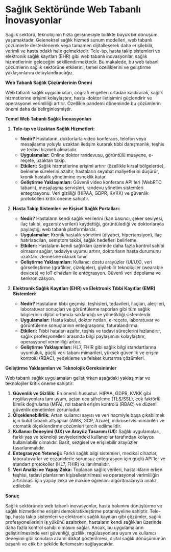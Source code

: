 # Sağlık Sektöründe Web Tabanlı İnovasyonlar

Sağlık sektörü, teknolojinin hızla gelişmesiyle birlikte büyük bir dönüşüm yaşamaktadır. Geleneksel sağlık hizmeti sunum modelleri, web tabanlı çözümlerle desteklenerek veya tamamen dijitalleşerek daha erişilebilir, verimli ve hasta odaklı hale gelmektedir. Tele-tıp, hasta takip sistemleri ve elektronik sağlık kayıtları (EHR) gibi web tabanlı inovasyonlar, sağlık hizmetlerinin geleceğini şekillendirmektedir. Bu makalede, bu web tabanlı çözümlerin sağlık sektörüne etkilerini, temel özelliklerini ve geliştirme yaklaşımlarını detaylandıracağız.

**Web Tabanlı Sağlık Çözümlerinin Önemi**

Web tabanlı sağlık uygulamaları, coğrafi engelleri ortadan kaldırarak, sağlık hizmetlerine erişimi kolaylaştırır, hasta-doktor iletişimini güçlendirir ve operasyonel verimliliği artırır. Özellikle pandemi döneminde bu çözümlerin önemi daha da belirginleşmiştir.

**Temel Web Tabanlı Sağlık İnovasyonları**

1.  **Tele-tıp ve Uzaktan Sağlık Hizmetleri:**
    *   **Nedir?** Hastaların, doktorlarla video konferans, telefon veya mesajlaşma yoluyla uzaktan iletişim kurarak tıbbi danışmanlık, teşhis ve tedavi hizmeti almasıdır.
    *   **Uygulamalar:** Online doktor randevusu, görüntülü muayene, e-reçete, uzaktan takip.
    *   **Etkileri:** Sağlık hizmetlerine erişimi artırır (özellikle kırsal bölgelerde), bekleme sürelerini azaltır, hastaların seyahat maliyetlerini düşürür, kronik hastalık yönetimine esneklik katar.
    *   **Geliştirme Yaklaşımları:** Güvenli video konferans API'leri (WebRTC tabanlı), mesajlaşma servisleri, randevu yönetim sistemleri entegrasyonu. Veri gizliliği (HIPAA, GDPR, KVKK) ve güvenlik protokolleri kritik öneme sahiptir.

2.  **Hasta Takip Sistemleri ve Kişisel Sağlık Portalları:**
    *   **Nedir?** Hastaların kendi sağlık verilerini (kan basıncı, şeker seviyesi, ilaç takibi, egzersiz verileri) kaydettiği, görüntülediği ve doktorlarıyla paylaştığı web tabanlı platformlardır.
    *   **Uygulamalar:** Kronik hastalık yönetimi (diyabet, hipertansiyon), ilaç hatırlatıcıları, semptom takibi, sağlık hedefleri belirleme.
    *   **Etkileri:** Hastaların kendi sağlıkları üzerinde daha fazla kontrol sahibi olmasını sağlar, tedaviye uyumu artırır, doktorların hasta durumunu uzaktan izlemesine olanak tanır.
    *   **Geliştirme Yaklaşımları:** Kullanıcı dostu arayüzler (UI/UX), veri görselleştirme (grafikler, çizelgeler), giyilebilir teknolojiler (wearable devices) ve IoT cihazları ile entegrasyon. Güvenli veri depolama ve senkronizasyon.

3.  **Elektronik Sağlık Kayıtları (EHR) ve Elektronik Tıbbi Kayıtlar (EMR) Sistemleri:**
    *   **Nedir?** Hastaların tıbbi geçmişi, teşhisleri, tedavileri, ilaçları, alerjileri, laboratuvar sonuçları ve görüntüleme raporları gibi tüm sağlık bilgilerinin dijital ortamda saklandığı ve yönetildiği sistemlerdir.
    *   **Uygulamalar:** Hasta kabul, doktor notları, e-reçete, laboratuvar ve görüntüleme sonuçlarının entegrasyonu, faturalandırma.
    *   **Etkileri:** Tıbbi hataları azaltır, teşhis ve tedavi süreçlerini hızlandırır, sağlık profesyonelleri arasında bilgi paylaşımını kolaylaştırır, operasyonel verimliliği artırır.
    *   **Geliştirme Yaklaşımları:** HL7, FHIR gibi sağlık bilgi standartlarına uyumluluk, güçlü veri tabanı mimarileri, yüksek güvenlik ve erişim kontrolü (RBAC), yedekleme ve felaket kurtarma çözümleri.

**Geliştirme Yaklaşımları ve Teknolojik Gereksinimler**

Web tabanlı sağlık uygulamaları geliştirirken aşağıdaki yaklaşımlar ve teknolojiler kritik öneme sahiptir:

1.  **Güvenlik ve Gizlilik:** En önemli husustur. HIPAA, GDPR, KVKK gibi regülasyonlara tam uyum, uçtan uca şifreleme (TLS/SSL), çok faktörlü kimlik doğrulama (MFA), rol tabanlı erişim kontrolü (RBAC) ve düzenli güvenlik denetimleri zorunludur.
2.  **Ölçeklenebilirlik:** Artan kullanıcı sayısı ve veri hacmiyle başa çıkabilmek için bulut tabanlı altyapılar (AWS, GCP, Azure), mikroservis mimarileri ve otomatik ölçeklendirme çözümleri tercih edilmelidir.
3.  **Kullanıcı Deneyimi (UX) ve Arayüz Tasarımı (UI):** Sağlık uygulamaları, farklı yaş ve teknoloji seviyelerindeki kullanıcılar tarafından kolayca kullanılabilir olmalıdır. Basit, sezgisel ve erişilebilir arayüzler tasarlanmalıdır.
4.  **Entegrasyon Yeteneği:** Farklı sağlık bilgi sistemleri, medikal cihazlar, laboratuvarlar ve eczanelerle sorunsuz entegrasyon için güçlü API'ler ve standart protokoller (HL7, FHIR) kullanılmalıdır.
5.  **Veri Analizi ve Yapay Zeka:** Toplanan sağlık verileri, hastalıkların erken teşhisi, tedavi planlarının kişiselleştirilmesi ve operasyonel verimliliğin artırılması için yapay zeka ve makine öğrenimi algoritmalarıyla analiz edilebilir.

**Sonuç**

Sağlık sektöründe web tabanlı inovasyonlar, hasta bakımını dönüştürme ve sağlık hizmetlerine erişimi demokratikleştirme potansiyeline sahiptir. Tele-tıp, hasta takip sistemleri ve elektronik sağlık kayıtları gibi çözümler, sağlık profesyonellerinin iş yükünü azaltırken, hastaların kendi sağlıkları üzerinde daha fazla kontrol sahibi olmasını sağlar. Ancak, bu uygulamaların geliştirilmesinde veri güvenliği, gizlilik, regülasyonlara uyum ve kullanıcı deneyimi gibi konulara azami dikkat gösterilmesi, dijital sağlık dönüşümünün başarılı ve etik bir şekilde ilerlemesini sağlayacaktır.